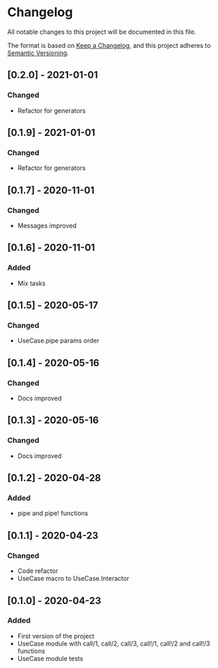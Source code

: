 # Changelog
All notable changes to this project will be documented in this file.

The format is based on [Keep a Changelog](https://keepachangelog.com/en/1.0.0/),
and this project adheres to [Semantic Versioning](https://semver.org/spec/v2.0.0.html).

## [0.2.0] - 2021-01-01
### Changed
- Refactor for generators

## [0.1.9] - 2021-01-01
### Changed
- Refactor for generators

## [0.1.7] - 2020-11-01
### Changed
- Messages improved

## [0.1.6] - 2020-11-01
### Added
- Mix tasks

## [0.1.5] - 2020-05-17
### Changed
- UseCase.pipe params order

## [0.1.4] - 2020-05-16
### Changed
- Docs improved

## [0.1.3] - 2020-05-16
### Changed
- Docs improved

## [0.1.2] - 2020-04-28
### Added
- pipe and pipe! functions

## [0.1.1] - 2020-04-23
### Changed
- Code refactor
- UseCase macro to UseCase.Interactor

## [0.1.0] - 2020-04-23
### Added
- First version of the project
- UseCase module with call/1, call/2, call/3, call!/1, call!/2 and call!/3 functions
- UseCase module tests









